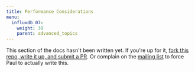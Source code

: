 ```yaml
---
title: Performance Considerations
menu:
  influxdb_07:
    weight: 30
    parent: advanced_topics
---
```


This section of the docs hasn't been written yet. If you're up for it, [fork this repo, write it up, and submit a PR](https://github.com/influxdb/influxdb.org). Or complain on the [mailing list](https://groups.google.com/forum/#!forum/influxdb) to force Paul to actually write this.
